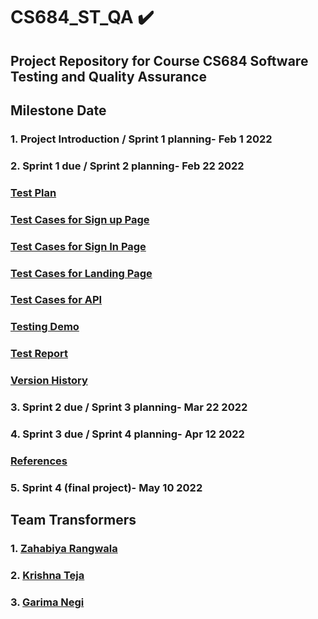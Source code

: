 # CS684_ST_QA ✔️
## Project Repository for Course CS684 Software Testing and Quality Assurance
## Milestone	Date 
### 1. Project Introduction / Sprint 1 planning-	Feb 1 2022
### 2. Sprint 1 due / Sprint 2 planning- Feb 22 2022
### [Test Plan](https://github.com/Kcode17/CS684_ST_QA/blob/main/TestingDocs/TestPlan.md)

### [Test Cases for Sign up Page](https://github.com/Kcode17/CS684_ST_QA/blob/main/TestingDocs/Test%20Cases%20Report.SignUpPage.md)
### [Test Cases for Sign In Page](https://github.com/Kcode17/CS684_ST_QA/blob/main/TestingDocs/Test%20Cases%20Report.SignInPage.md)
### [Test Cases for Landing Page](https://github.com/Kcode17/CS684_ST_QA/blob/main/TestingDocs/Test%20Cases%20Report.LandingPage.md)
### [Test Cases for API](https://github.com/Kcode17/CS684_ST_QA/blob/main/TestingDocs/Test%20Cases%20Report.API.md)

### [Testing Demo](https://github.com/Kcode17/CS684_ST_QA/blob/main/TestingDocs/Test%20Report%20Demo.mp4)
### [Test Report](https://github.com/Kcode17/CS684_ST_QA/blob/main/TestingDocs/Sprint_1_TestReport.md)

### [Version History](https://github.com/Kcode17/CS684_ST_QA/blob/main/TestingDocs/Test%20Cases%20Report.Version%20History.md)

### 3. Sprint 2 due / Sprint 3 planning- Mar 22 2022


### 4. Sprint 3 due / Sprint 4 planning- Apr 12 2022
### [References](https://www.youtube.com/watch?v=u8pl-Omd13g)
### 5. Sprint 4 (final project)- May 10 2022
## Team Transformers
### 1. [Zahabiya Rangwala](https://www.linkedin.com/in/zahabiyar/)
### 2. [Krishna Teja](https://www.linkedin.com/in/krishna-teja-oguri/)
### 3. [Garima Negi](https://www.linkedin.com/in/garimanegi88/)
